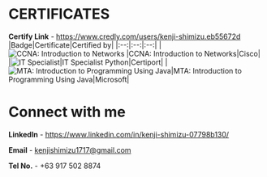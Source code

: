 # CERTIFICATES #

**Certify Link** - https://www.credly.com/users/kenji-shimizu.eb55672d
|Badge|Certificate|Certified by|
|:--:|:--:|:--:|
|![CCNA: Introduction to Networks](https://images.credly.com/size/110x110/images/70d71df5-f3dc-4380-9b9d-f22513a70417/CCNAITN__1_.png) |CCNA: Introduction to Networks|Cisco|
|![IT Specialist](https://images.credly.com/size/110x110/images/3c4602d8-832e-4a24-b42d-00359ce746f7/ITS-Badges_Python_1200px.png)|IT Specialist Python|Certiport|
|![MTA: Introduction to Programming Using Java](https://images.credly.com/size/110x110/images/74450625-9ec7-41a7-897e-aa61a9ea4278/MTA-Introduction_to_Programming_Using_Java-600x600.png)|MTA: Introduction to Programming Using Java|Microsoft|

# Connect with me #
**LinkedIn** - https://www.linkedin.com/in/kenji-shimizu-07798b130/

**Email** - kenjishimizu1717@gmail.com

**Tel No.** - +63 917 502 8874

